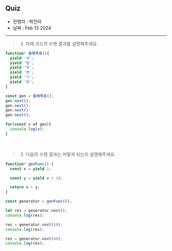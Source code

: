 ## Quiz

- 진행자 : 박진아
- 날짜 : Feb 13 2024 <!-- e.g. Aug 4 2023 -->

---

<!--
1. 질문은 이해하기 쉽고 명확하게 적는다.
2. 문제는 아래의 예시를 참고해 작성한다.
3. 문제의 정답은 주석으로 표기한다.
-->

> 1. 아래 코드의 수행 결과를 설명해주세요.

```jsx
function* 올해목표(){
  yield '싸';
  yield '탈';
  yield '취';
  yield '뽀';
  yield '기';
  yield '원';
}

const gen = 올해목표();
gen.next();
gen.next();
gen.next();
gen.next();

for(const x of gen){
  console.log(x);
}

```

<!--
순서대로 싸탈취뽀기원.
제너레이터 객체는 이터레이터이자 이터러블이다.
-->

</br>

> 2. 다음의 수행 결과는 어떻게 되는지 설명해주세요.

```jsx
function* genFunc() {
  const x = yield 1;

  const y = yield x + 10;

  return x + y;
}

const generator = genFunc(0);

let res = generator.next();
console.log(res); 

res = generator.next(10);
console.log(res); 

res = generator.next(40);
console.log(res);
```

<!--
답: 
처음 호출하는 next 메서드에는 인수를 전달하지 않는다.
{ value: 1, done: false }

next 메서드에 인수를 전달한 10은 genFunc 함수의 x 변수에 할당된다.
이터레이터 리절트 객체의 value 프로퍼티에는 두 번째 yield된 값 20이 할당된다.
{ value: 20, done: false }

genFunc 함수의 y 변수에 할당 된다.
이터레이터 리절트 객체의 value 프로퍼티에는 제너레이터 함수의 반환값 50이 할당 된다.
{ value: 50, done: true }
-->
